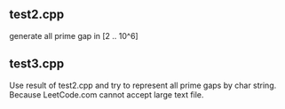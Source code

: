 ## test2.cpp 
generate all prime gap in [2 .. 10^6]

## test3.cpp
Use result of test2.cpp and try to represent all prime gaps by char string.
Because LeetCode.com cannot accept large text file. 
